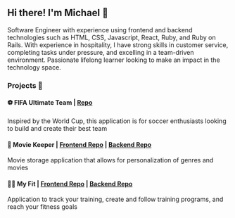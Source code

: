 ## Hi there! I'm Michael 👋

Software Engineer with experience using frontend and backend technologies such as HTML, CSS, Javascript, React, Ruby, and Ruby on Rails. With experience in hospitality, I have strong skills in customer service, completing tasks under pressure, and excelling in a team-driven environment. Passionate lifelong learner looking to make an impact in the technology space.

### Projects 🎨

#### ⚽️ FIFA Ultimate Team | [Repo](https://github.com/mikestah808/fifa-ultimate-team-app.git)

Inspired by the World Cup, this application is for soccer enthusiasts looking to build and create their best team

#### 🍿 Movie Keeper | [Frontend Repo](https://github.com/mikestah808/netflix-clone-frontend.git) | [Backend Repo](https://github.com/mikestah808/netflix-clone-backend.git)

Movie storage application that allows for personalization of genres and movies

#### 🏋️‍♀️ My Fit | [Frontend Repo](https://github.com/mikestah808/my-fit-app-frontend.git) | [Backend Repo](https://github.com/mikestah808/my-fit-app.git)

Application to track your training, create and follow training programs, and reach your fitness goals


<!-- - 🔭 I’m currently working on ...
- 🌱 I’m currently learning ...
- 👯 I’m looking to collaborate on ...
- 🤔 I’m looking for help with ...
- 💬 Ask me about ...
- 📫 How to reach me: ...
- 😄 Pronouns: ...
- ⚡ Fun fact: ...
 -->
